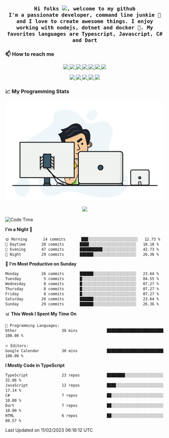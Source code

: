 <h3 align="center">
  <samp>
  Hi folks <img src="https://user-images.githubusercontent.com/42378118/110234147-e3259600-7f4e-11eb-95be-0c4047144dea.gif" width="25">, welcome to my github
  <br/>
  I'm a passionate developer, command line junkie 🧬 and I love to create awesome things. I enjoy working with nodejs, dotnet and docker 🐳. My favorites languages are Typescript, Javascript, C# and Dart
  </samp>
</h3>

### 📫 How to reach me

<p align="center">
 <a href="https://buster95.github.io">
  <img src="https://img.shields.io/badge/buster95-%23206A5D.svg?&style=flat" />
 </a>

 <a href="https://www.linkedin.com/in/walter-corrales">
  <img src="https://img.shields.io/badge/Linkedin-%230077B5.svg?&style=flat&logo=linkedin&logoColor=white" />
 </a>

 <a href="mailto:corraleswalter@live.com">
  <img src="https://img.shields.io/badge/Microsoft-%23F65314.svg?&style=flat&logo=Microsoft" />
 </a>

 <a href="https://join.skype.com/invite/sHS1s5NqCXhJ">
  <img src="https://img.shields.io/badge/Skype-%2300AFF0.svg?&style=flat&logo=skype&logoColor=white" />
 </a>

 <a href="mailto:walter.r.corrales@gmail.com">
  <img src="https://img.shields.io/badge/Gmail-%23C14438.svg?&style=flat&logo=Gmail&logoColor=white" />
 </a>

 <a href="https://wa.me/50585154220">
  <img src="https://img.shields.io/badge/Whatsapp-%2300BFA5.svg?&style=flat&logo=Whatsapp&logoColor=white" />
 </a>

 <a href="https://t.me/KingBuster95">
  <img src="https://img.shields.io/badge/Telegram-%230088cc.svg?&style=flat&logo=Telegram&logoColor=white" />
 </a>
</p>

<p align="center">
  <a href="https://buster95.github.io">
    <img src="https://badges.pufler.dev/visits/buster95/buster95?style=flat&color=green&logo=github">
  </a>
  <a href="https://buster95.github.io">
    <img src="https://badges.pufler.dev/years/buster95?style=flat&color=green&logo=github">
  </a>
  <a href="https://buster95.github.io">
    <img src="https://badges.pufler.dev/repos/buster95?style=flat&color=green&logo=github">
  </a>
  <a href="https://buster95.github.io">
    <img src="https://badges.pufler.dev/gists/buster95?style=flat&color=green&logo=github">
  </a>
  <a href="https://buster95.github.io">
    <img src="https://badges.pufler.dev/commits/monthly/buster95?style=flat&color=green&logo=github">
  </a>
</p>

### 📈 My Programming Stats

<p align="center">
 <img src="https://github.com/buster95/buster95/blob/master/assets/coder.gif" alt="Coder GIF" style="max-width:500px">
</p>

<p align = "center">
  <img src="https://github-readme-stats.vercel.app/api?username=buster95&count_private=true&show_icons=true&theme=tokyonight&line_height=30&hide_border=true">
</p>

<!--START_SECTION:waka-->
![Code Time](http://img.shields.io/badge/Code%20Time-2%2C458%20hrs%2011%20mins-blue)

**I'm a Night 🦉** 

```text
🌞 Morning       14 commits       ███░░░░░░░░░░░░░░░░░░░░░░   12.73 % 
🌆 Daytime       20 commits       ████░░░░░░░░░░░░░░░░░░░░░   18.18 % 
🌃 Evening       47 commits       ██████████░░░░░░░░░░░░░░░   42.73 % 
🌙 Night         29 commits       ██████░░░░░░░░░░░░░░░░░░░   26.36 % 

```
📅 **I'm Most Productive on Sunday** 

```text
Monday          26 commits       ██████░░░░░░░░░░░░░░░░░░░   23.64 % 
Tuesday          5 commits       █░░░░░░░░░░░░░░░░░░░░░░░░   04.55 % 
Wednesday        8 commits       █░░░░░░░░░░░░░░░░░░░░░░░░   07.27 % 
Thursday         8 commits       █░░░░░░░░░░░░░░░░░░░░░░░░   07.27 % 
Friday           8 commits       █░░░░░░░░░░░░░░░░░░░░░░░░   07.27 % 
Saturday        26 commits       ██████░░░░░░░░░░░░░░░░░░░   23.64 % 
Sunday          29 commits       ██████░░░░░░░░░░░░░░░░░░░   26.36 % 

```


📊 **This Week I Spent My Time On** 

```text
💬 Programming Languages: 
Other                    30 mins             █████████████████████████   100.00 % 

🔥 Editors: 
Google Calendar          30 mins             █████████████████████████   100.00 % 

```

**I Mostly Code in TypeScript** 

```text
TypeScript               23 repos            ████████░░░░░░░░░░░░░░░░░   32.86 % 
JavaScript               12 repos            ████░░░░░░░░░░░░░░░░░░░░░   17.14 % 
C#                       7 repos             ██░░░░░░░░░░░░░░░░░░░░░░░   10.00 % 
Dart                     7 repos             ██░░░░░░░░░░░░░░░░░░░░░░░   10.00 % 
HTML                     6 repos             ██░░░░░░░░░░░░░░░░░░░░░░░   08.57 % 

```



 Last Updated on 11/02/2023 06:16:12 UTC
<!--END_SECTION:waka-->
